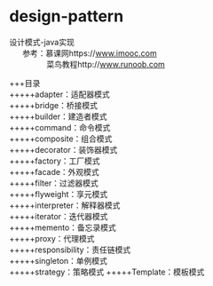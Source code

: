 # design-pattern
设计模式-java实现  
&nbsp;&nbsp;&nbsp;&nbsp;&nbsp;
参考：慕课网https://www.imooc.com  
&nbsp;&nbsp;&nbsp;&nbsp;&nbsp;&nbsp;&nbsp;&nbsp;
&nbsp;&nbsp;&nbsp;&nbsp;&nbsp;&nbsp;&nbsp;
菜鸟教程http://www.runoob.com

+++目录  
+++++adapter：适配器模式  
+++++bridge：桥接模式  
+++++builder：建造者模式  
+++++command：命令模式  
+++++composite：组合模式   
+++++decorator：装饰器模式   
+++++factory：工厂模式  
+++++facade：外观模式  
+++++filter：过滤器模式  
+++++flyweight：享元模式  
+++++interpreter：解释器模式  
+++++iterator：迭代器模式  
+++++memento：备忘录模式  
+++++proxy：代理模式  
+++++responsibility：责任链模式  
+++++singleton：单例模式  
+++++strategy：策略模式 
+++++Template：模板模式 
